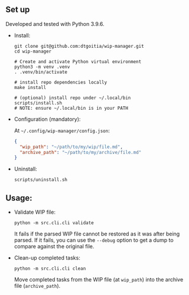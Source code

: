 ## Set up

Developed and tested with Python 3.9.6.

* Install:

  ```shell
  git clone git@github.com:dtgoitia/wip-manager.git
  cd wip-manager

  # Create and activate Python virtual environment
  python3 -m venv .venv
  . .venv/bin/activate

  # install repo dependencies locally
  make install

  # (optional) install repo under ~/.local/bin
  scripts/install.sh
  # NOTE: ensure ~/.local/bin is in your PATH
  ```

* Configuration (mandatory):

  At `~/.config/wip-manager/config.json`:

  ```json
  {
    "wip_path": "~/path/to/my/wip/file.md",
    "archive_path": "~/path/to/my/archive/file.md"
  }
  ```

* Uninstall:

  ```shell
  scripts/uninstall.sh
  ```

## Usage:

* Validate WIP file:

  ```shell
  python -m src.cli.cli validate
  ```

  It fails if the parsed WIP file cannot be restored as it was after being parsed.
  If it fails, you can use the `--debug` option to get a dump to compare against the original file.

* Clean-up completed tasks:

  ```shell
  python -m src.cli.cli clean
  ```

  Move completed tasks from the WIP file (at `wip_path`) into the archive file (`archive_path`).
